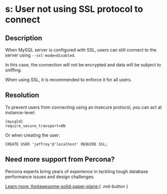 # s: User not using SSL protocol to connect

## Description

When MySQL server is configured with SSL, users can still connect to the server using `--ssl-mode=disabled`.

In this case, the connection will not be encrypted and data will be subject to sniffing.

When using SSL, it is recommended to enforce it for all users.

## Resolution

To prevent users from connecting using an insecure protocol, you can act at instance-level:

```text
[mysqld]
require_secure_transport=ON
```

Or when creating the user:

`CREATE USER 'jeffrey'@'localhost' REQUIRE SSL;`
 
## Need more support from Percona?

Percona experts bring years of experience in tackling tough database performance issues and design challenges.

[Learn more :fontawesome-solid-paper-plane:](https://per.co.na/subscribe){ .md-button }
